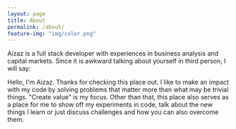 ```yaml
---
layout: page
title: About
permalink: /about/
feature-img: "img/color.png"
---
```


Aizaz is a full stack developer with experiences in business analysis and capital markets. Since it is awkward talking about yourself in third person, I will say:

Hello, I'm Aizaz. Thanks for checking this place out. I like to make an impact with my code by solving problems that matter more than what may be trivial things. "Create value" is my focus. Other than that, this place also serves as a place for me to show off my experiments in code, talk about the new things I learn or just discuss challenges and how you can also overcome them.